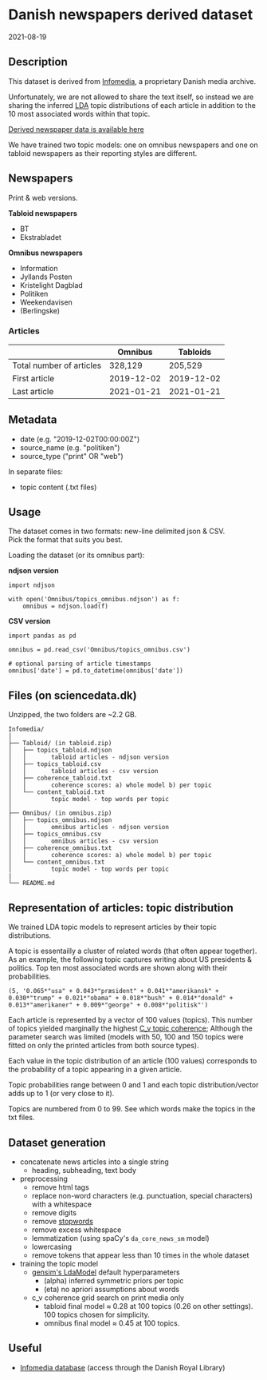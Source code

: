 # Danish newspapers derived dataset
2021-08-19

## Description  
This dataset is derived from [Infomedia](Infomedia.dk), a proprietary Danish media archive.

Unfortunately, we are not allowed to share the text itself, so instead we are sharing the inferred [LDA](https://en.wikipedia.org/wiki/Latent_Dirichlet_allocation) topic distributions of each article in addition to the 10 most associated words within that topic.

[Derived newspaper data is available here]("https://sciencedata.dk/shared/99c59fb49bd67062881050781322a0b8")

We have trained two topic models: one on omnibus newspapers and one on tabloid newspapers as their reporting styles are different.


## Newspapers
Print & web versions.

__Tabloid newspapers__
- BT
- Ekstrabladet

__Omnibus newspapers__
- Information
- Jyllands Posten
- Kristelight Dagblad
- Politiken
- Weekendavisen
- (Berlingske)


### Articles
|   | Omnibus  | Tabloids  |
|---|---|---|
| Total number of articles  | 328,129  | 205,529  |
| First article  | 2019-12-02  | 2019-12-02  |
| Last article  | 2021-01-21  | 2021-01-21  |


## Metadata
- date (e.g. "2019-12-02T00:00:00Z")
- source_name (e.g. "politiken")
- source_type ("print" OR "web")

In separate files:
- topic content (.txt files)


## Usage
The dataset comes in two formats: new-line delimited json & CSV.  
Pick the format that suits you best.

Loading the dataset (or its omnibus part):

__ndjson version__
```
import ndjson

with open('Omnibus/topics_omnibus.ndjson') as f:
    omnibus = ndjson.load(f)
```

__CSV version__
```
import pandas as pd

omnibus = pd.read_csv('Omnibus/topics_omnibus.csv')

# optional parsing of article timestamps
omnibus['date'] = pd.to_datetime(omnibus['date'])
```


## Files (on sciencedata.dk)
Unzipped, the two folders are ~2.2 GB.
```
Infomedia/
│ 
├── Tabloid/ (in tabloid.zip)
│   ├── topics_tabloid.ndjson
│   │       tabloid articles - ndjson version
│   ├── topics_tabloid.csv
│   │       tabloid articles - csv version
│   ├── coherence_tabloid.txt
│   │       coherence scores: a) whole model b) per topic
│   └── content_tabloid.txt
│           topic model - top words per topic
│ 
├── Omnibus/ (in omnibus.zip)
│   ├── topics_omnibus.ndjson
│   │       omnibus articles - ndjson version
│   ├── topics_omnibus.csv
│   │       omnibus articles - csv version
│   ├── coherence_omnibus.txt
│   │       coherence scores: a) whole model b) per topic
│   └── content_omnibus.txt
│           topic model - top words per topic
|   
└── README.md
```


## Representation of articles: topic distribution
We trained LDA topic models to represent articles by their topic distributions.

A topic is essentailly a cluster of related words (that often appear together).
As an example, the following topic captures writing about US presidents & politics. 
Top ten most associated words are shown along with their probabilities.
```
(5, '0.065*"usa" + 0.043*"præsident" + 0.041*"amerikansk" + 0.030*"trump" + 0.021*"obama" + 0.018*"bush" + 0.014*"donald" + 0.013*"amerikaner" + 0.009*"george" + 0.008*"politisk"')
```

Each article is represented by a vector of 100 values (topics).
This number of topics yielded marginally the highest [C_v topic coherence](https://radimrehurek.com/gensim/models/coherencemodel.html); Although the parameter search was limited (models with 50, 100 and 150 topics were fitted on only the printed articles from both source types).

Each value in the topic distribution of an article (100 values) corresponds to the probability of a topic appearing in a given article.  

Topic probabilities range between 0 and 1 and each topic distribution/vector adds up to 1 (or very close to it).

Topics are numbered from 0 to 99.
See which words make the topics in the txt files.


## Dataset generation
- concatenate news articles into a single string
    - heading, subheading, text body
- preprocessing
    - remove html tags
    - replace non-word characters (e.g. punctuation, special characters) with a whitespace
    - remove digits
    - remove [stopwords](https://github.com/stopwords-iso/stopwords-da/blob/master/stopwords-da.txt)
    - remove excess whitespace
    - lemmatization (using spaCy's `da_core_news_sm` model)
    - lowercasing
    - remove tokens that appear less than 10 times in the whole dataset
- training the topic model
    - [gensim's LdaModel](https://radimrehurek.com/gensim/models/ldamodel.html#gensim.models.ldamodel.LdaModel) default hyperparameters
        - (alpha) inferred symmetric priors per topic 
        - (eta) no apriori assumptions about words
    - c_v coherence grid search on print media only
        - tabloid final model ≈ 0.28 at 100 topics (0.26 on other settings). 100 topics chosen for simplicity.
        - omnibus final model ≈ 0.45 at 100 topics.


## Useful
- [Infomedia database](https://apps-infomedia-dk.ez.statsbiblioteket.dk:12048/mediearkiv) (access through the Danish Royal Library)

